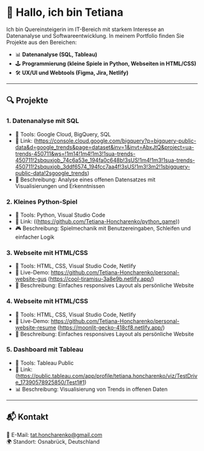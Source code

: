 # 👋 Hallo, ich bin Tetiana

Ich bin Quereinsteigerin im IT-Bereich mit starkem Interesse an Datenanalyse und Softwareentwicklung. In meinem Portfolio finden Sie Projekte aus den Bereichen:

- 📊 **Datenanalyse (SQL, Tableau)**
- 🕹️ **Programmierung (kleine Spiele in Python, Webseiten in HTML/CSS)**
- 🛠️ **UX/UI und Webtools (Figma, Jira, Netlify)**

---

## 🔍 Projekte

### 1. **Datenanalyse mit SQL**
- 📁 Tools: Google Cloud, BigQuery, SQL
- 🔗 Link: (https://console.cloud.google.com/bigquery?p=bigquery-public-data&d=google_trends&page=dataset&inv=1&invt=AbxJtQ&project=ua-trends-450711&ws=!1m14!1m4!1m3!1sua-trends-450711!2sbquxjob_74c6a53e_194fa0c648b!3sUS!1m4!1m3!1sua-trends-450711!2sbquxjob_3ddf6574_194fcc7aa4f!3sUS!1m3!3m2!1sbigquery-public-data!2sgoogle_trends)
- 📝 Beschreibung: Analyse eines offenen Datensatzes mit Visualisierungen und Erkenntnissen

### 2. **Kleines Python-Spiel**
- 📁 Tools: Python, Visual Studio Code
- 🔗 Link: ((https://github.com/Tetiana-Honcharenko/python_game))
- 🎮 Beschreibung: Spielmechanik mit Benutzereingaben, Schleifen und einfacher Logik

### 3. **Webseite mit HTML/CSS**
- 📁 Tools: HTML, CSS, Visual Studio Code, Netlify
- 🔗 Live-Demo: https://github.com/Tetiana-Honcharenko/personal-website-gus (https://cool-tiramisu-3a8e9b.netlify.app/)
- 📝 Beschreibung: Einfaches responsives Layout als persönliche Website

### 4. **Webseite mit HTML/CSS**
- 📁 Tools: HTML, CSS, Visual Studio Code, Netlify
- 🔗 Live-Demo:  https://github.com/Tetiana-Honcharenko/personal-website-resume (https://moonlit-gecko-418cf8.netlify.app/) 
- 📝 Beschreibung: Einfaches responsives Layout als persönliche Website

### 5. **Dashboard mit Tableau**
- 📁 Tools: Tableau Public
- 🔗 Link: (https://public.tableau.com/app/profile/tetiana.honcharenko/viz/TestDrive_17390578925850/Test1#1)
- 📊 Beschreibung: Visualisierung von Trends in offenen Daten

---

## 📬 Kontakt

📧 E-Mail: tat.honcharenko@gmail.com  
🌍 Standort: Osnabrück, Deutschland  


